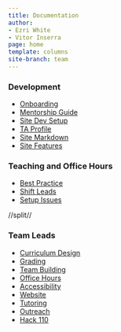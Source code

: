 ```yaml
---
title: Documentation
author:
- Ezri White
- Vitor Inserra
page: home
template: columns
site-branch: team
---
```



<div class="link-page box">

### Development 

* [Onboarding](/team/documentation/guides/onboarding.html)
* [Mentorship Guide](/team/documentation/guides/mentor_guide.html)
* [Site Dev Setup](/team/documentation/guides/course_site_setup.html)
* [TA Profile](/team/documentation/guides/ta_profile.html)
* [Site Markdown](/team/documentation/guides/course_site_markdown.html)
* [Site Features](/team/documentation/guides/course_site_features.html)
<!-- * [Git Guide](/team/documentation/guides/git_guide.html) -->
<!-- * [Shift Overflow](/team/documentation/guides/shiftoverflow_dev.html) -->
</div>

<div class="link-page box">

### Teaching and Office Hours

* [Best Practice](/team/documentation/guides/best_practices.html)
* [Shift Leads](/team/documentation/guides/shift_leads.html)
* [Setup Issues](/team/documentation/guides/setup_issues.html)
<!-- * [Diagnostic Tool](/team/documentation/guides/diagnostic_tool.html) -->
</div>

//split//

<div class="link-page box">

### Team Leads

* [Curriculum Design](/team/documentation/leads/curriculum.html) 
* [Grading](/team/documentation/leads/grading.html)
* [Team Building](/team/documentation/leads/team-building.html)
* [Office Hours](/team/documentation/leads/office-hours.html)
* [Accessibility](/team/documentation/leads/accessibility.html)
* [Website](/team/documentation/leads/website.html)
* [Tutoring](/team/documentation/leads/tutoring.html)
* [Outreach](/team/documentation/leads/outreach.html)
* [Hack 110](/team/documentation/leads/hack110.html)


</div>
